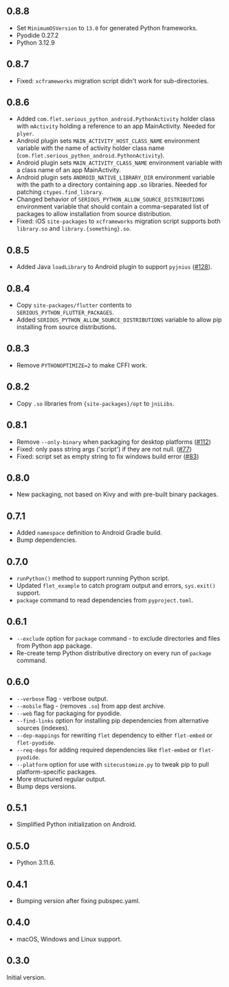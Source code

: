 ## 0.8.8

* Set `MinimumOSVersion` to `13.0` for generated Python frameworks.
* Pyodide 0.27.2
* Python 3.12.9

## 0.8.7

* Fixed: `xcframeworks` migration script didn't work for sub-directories.

## 0.8.6

* Added `com.flet.serious_python_android.PythonActivity` holder class with `mActivity` holding a reference to an app MainActivity. Needed for `plyer`.
* Android plugin sets `MAIN_ACTIVITY_HOST_CLASS_NAME` environment variable with the name of activity holder class name (`com.flet.serious_python_android.PythonActivity`).
* Android plugin sets `MAIN_ACTIVITY_CLASS_NAME` environment variable with a class name of an app MainActivity.
* Android plugin sets `ANDROID_NATIVE_LIBRARY_DIR` environment variable with the path to a directory containing app .so libraries. Needed for patching `ctypes.find_library`.
* Changed behavior of `SERIOUS_PYTHON_ALLOW_SOURCE_DISTRIBUTIONS` environment variable that should contain a comma-separated list of packages to allow installation from source distribution.
* Fixed: iOS `site-packages` to `xcframeworks` migration script supports both `library.so` and `library.{something}.so`.

## 0.8.5

* Added Java `loadLibrary` to Android plugin to support `pyjnius` ([#128](https://github.com/flet-dev/serious-python/issues/128)).

## 0.8.4

* Copy `site-packages/flutter` contents to `SERIOUS_PYTHON_FLUTTER_PACKAGES`.
* Added `SERIOUS_PYTHON_ALLOW_SOURCE_DISTRIBUTIONS` variable to allow pip installing from source distributions.

## 0.8.3

* Remove `PYTHONOPTIMIZE=2` to make CFFI work.

## 0.8.2

* Copy `.so` libraries from `{site-packages}/opt` to `jniLibs`.

## 0.8.1

* Remove `--only-binary` when packaging for desktop platforms ([#112](https://github.com/flet-dev/serious-python/issues/112))
* Fixed: only pass string args ('script') if they are not null. ([#77](https://github.com/flet-dev/serious-python/issues/77))
* Fixed: script set as empty string to fix windows build error ([#83](https://github.com/flet-dev/serious-python/issues/83))

## 0.8.0

* New packaging, not based on Kivy and with pre-built binary packages.

## 0.7.1

* Added `namespace` definition to Android Gradle build.
* Bump dependencies.

## 0.7.0

* `runPython()` method to support running Python script.
* Updated `flet_example` to catch program output and errors, `sys.exit()` support.
* `package` command to read dependencies from `pyproject.toml`.

## 0.6.1

* `--exclude` option for `package` command - to exclude directories and files from Python app package.
* Re-create temp Python distributive directory on every run of `package` command.

## 0.6.0

* `--verbose` flag - verbose output.
* `--mobile` flag - (removes `.so`) from app dest archive.
* `--web` flag for packaging for pyodide.
* `--find-links` option for installing pip dependencies from alternative sources (indexes).
* `--dep-mappings` for rewriting `flet` dependency to either `flet-embed` or `flet-pyodide`.
* `--req-deps` for adding required dependencies like `flet-embed` or `flet-pyodide`.
* `--platform` option for use with `sitecustomize.py` to tweak pip to pull platform-specific packages.
* More structured regular output.
* Bump deps versions.

## 0.5.1

* Simplified Python initialization on Android.

## 0.5.0

* Python 3.11.6.

## 0.4.1

* Bumping version after fixing pubspec.yaml.

## 0.4.0

* macOS, Windows and Linux support.

## 0.3.0

Initial version.